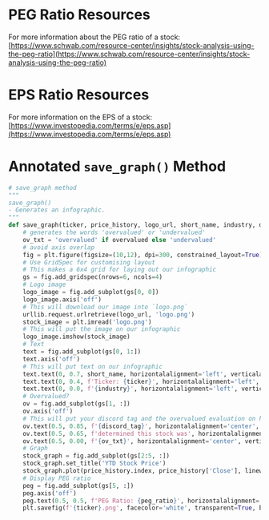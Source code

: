 # PEG Ratio Resources

For more information about the PEG ratio of a stock: [https://www.schwab.com/resource-center/insights/stock-analysis-using-the-peg-ratio](https://www.schwab.com/resource-center/insights/stock-analysis-using-the-peg-ratio)

# EPS Ratio Resources

For more information on the EPS of a stock: [https://www.investopedia.com/terms/e/eps.asp](https://www.investopedia.com/terms/e/eps.asp)

# Annotated `save_graph()` Method

```python
# save_graph method
"""
save_graph()
- Generates an infographic.
"""
def save_graph(ticker, price_history, logo_url, short_name, industry, discord_tag, overvalued, peg_ratio):
	# generates the words 'overvalued' or 'undervalued'
    ov_txt = 'overvalued' if overvalued else 'undervalued'
    # avoid axis overlap
    fig = plt.figure(figsize=(10,12), dpi=300, constrained_layout=True)
    # Use GridSpec for customising layout
    # This makes a 6x4 grid for laying out our infographic
    gs = fig.add_gridspec(nrows=6, ncols=4)
    # Logo image
    logo_image = fig.add_subplot(gs[0, 0])
    logo_image.axis('off')
    # This will download our image into `logo.png`
    urllib.request.urlretrieve(logo_url, 'logo.png')
    stock_image = plt.imread('logo.png')
    # This will put the image on our infographic
    logo_image.imshow(stock_image)
    # Text
    text = fig.add_subplot(gs[0, 1:])
    text.axis('off')
    # This will put text on our infographic
    text.text(0, 0.7, short_name, horizontalalignment='left', verticalalignment='center', fontsize=30, fontweight='bold')
    text.text(0, 0.4, f'Ticker: {ticker}', horizontalalignment='left', verticalalignment='center', fontsize=20)
    text.text(0, 0.0, f'{industry}', horizontalalignment='left', verticalalignment='bottom', fontsize=20, fontstyle='italic')
    # Overvalued?
    ov = fig.add_subplot(gs[1, :])
    ov.axis('off')
    # This will put your discord tag and the overvalued evaluation on here
    ov.text(0.5, 0.85, f'{discord_tag}', horizontalalignment='center', verticalalignment='center', fontsize=30, fontweight='bold')
    ov.text(0.5, 0.65, f'determined this stock was', horizontalalignment='center', verticalalignment='top', fontsize=20)
    ov.text(0.5, 0.00, f'{ov_txt}', horizontalalignment='center', verticalalignment='bottom', fontsize=40, fontweight='bold', color='darkred')
    # Graph
    stock_graph = fig.add_subplot(gs[2:5, :])
    stock_graph.set_title('YTD Stock Price')
    stock_graph.plot(price_history.index, price_history['Close'], linewidth=3)
    # Display PEG ratio
    peg = fig.add_subplot(gs[5, :])
    peg.axis('off')
    peg.text(0.5, 0.5, f'PEG Ratio: {peg_ratio}', horizontalalignment='center', verticalalignment='center', fontsize=30, fontstyle='italic', fontweight='bold')
    plt.savefig(f'{ticker}.png', facecolor='white', transparent=True, bbox_inches='tight')
```